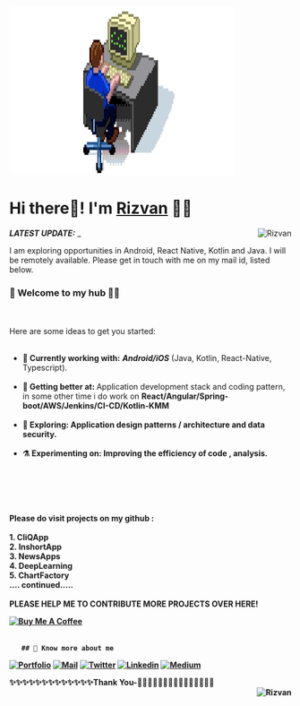 


<img src="https://raw.githubusercontent.com/scriptype/scriptype/master/scriptype.gif" height=300 width=400/><br/>

# Hi there👋! I'm [Rizvan](https://rizvan.work) 🙋‍♂️

<img align='right' src="https://komarev.com/ghpvc/?username=llRizvanll" alt="Rizvan" />

_**LATEST UPDATE:**_ _

I am exploring opportunities in Android, React Native, Kotlin and Java. I will be remotely available. Please get in touch with me on my mail id, listed below.

### 🎍 Welcome to my hub 👨‍💻

<br/>


<br/>
Here are some ideas to get you started:
<br/>

<br/>
<ul>
<li>
     <b>🔭 Currently working with:</b>  <b><i>Android/iOS</i></b> (Java, Kotlin, React-Native, Typescript).
   </li>
  <br/>
  <li>
     <b>🌱 Getting better at:  </b>  Application development stack and coding pattern, in some other time i do work on <b>React/Angular/Spring-boot/AWS/Jenkins/CI-CD/Kotlin-KMM<b>
   </li>
    <br/>
  <li>
     <b>🤔 Exploring: </b> Application design patterns / architecture and data security.
   </li>
    <br/>
   <li>
      <b>⚗️ Experimenting on: </b> Improving the efficiency of code , analysis.
   </li>
    <br/>
   
   
</ul>
    <br/>
    <br/>
<!-- <img src="https://github-readme-stats.vercel.app/api/top-langs/?username=llRizvanll&layout=compact" /> -->
    <br/>
    <br/>
    Please do visit projects on my github : <br/><br/>
    1. CliQApp<br/>
    2. InshortApp<br/>
    3. NewsApps<br/>
    4. DeepLearning<br/>
    5. ChartFactory<br/>
    .... continued.....<br/>
    <br/>
    PLEASE HELP ME TO CONTRIBUTE MORE PROJECTS OVER HERE!

<a href="https://www.buymeacoffee.com/rizvanhawaldar" target="_blank"><img src="https://cdn.buymeacoffee.com/buttons/default-black.png" alt="Buy Me A Coffee" width=15% height=15%></a>
<br/><br/>
       
       
       ## 🔗 Know more about me 

[![Portfolio](https://img.shields.io/badge/-Portfolio-black?style=for-the-badge&logo=google-chrome&logoColor=white)](https://rizvan.work/)
[![Mail](https://img.shields.io/badge/-Say%20Hi!-black?style=for-the-badge&logo=gmail)](mailto:hi@rizvan.g.h@gmail.com)
[![Twitter](https://img.shields.io/badge/-Twitter-black?style=for-the-badge&logo=twitter)](https://twitter.com/rizvanhawaldar)
[![Linkedin](https://img.shields.io/badge/-LinkedIn-black?style=for-the-badge&logo=Linkedin)](https://www.linkedin.com/in/rizvanhawaldar/)
[![Medium](https://img.shields.io/badge/-Medium-black?style=for-the-badge&logo=Medium)](https://medium.com/@rizvan)

    
       
<b>✨✨✨✨✨✨✨✨✨✨✨✨✨Thank You-🙏🏼✨✨✨✨✨✨✨✨✨✨✨✨✨</b>
    <br/>
<img align='right' src="https://komarev.com/ghpvc/?username=llRizvanll" alt="Rizvan" />
